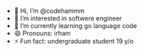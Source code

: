 - 👋 Hi, I’m @codehammm
- 👀 I’m interested in softwere engineer
- 🌱 I’m currently learning go language code
- 😄 Pronouns: irham
- ⚡ Fun fact: undergraduate student 19 y/o

<!---
codehammm/codehammm is a ✨ special ✨ repository because its `README.md` (this file) appears on your GitHub profile.
You can click the Preview link to take a look at your changes.
--->
